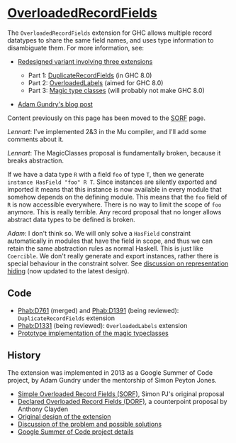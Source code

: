 # [OverloadedRecordFields](records/overloaded-record-fields)



The `OverloadedRecordFields` extension for GHC allows multiple record datatypes to share the same field names, and uses type information to disambiguate them. For more information, see:


- [Redesigned variant involving three extensions](records/overloaded-record-fields/redesign)

  - Part 1: [DuplicateRecordFields](records/overloaded-record-fields/duplicate-record-fields) (in GHC 8.0)
  - Part 2: [OverloadedLabels](records/overloaded-record-fields/overloaded-labels) (aimed for GHC 8.0)
  - Part 3: [Magic type classes](records/overloaded-record-fields/magic-classes) (will probably not make GHC 8.0)
- [
  Adam Gundry's blog post](http://www.well-typed.com/blog/2015/03/overloadedrecordfields-revived/)


Content previously on this page has been moved to the [SORF](records/overloaded-record-fields/sorf) page.



*Lennart*: I've implemented 2&3 in the Mu compiler, and I'll add some comments about it.



*Lennart*: The MagicClasses proposal is fundamentally broken, because it breaks abstraction.



If we have a data type `R` with a field `foo` of type `T`, then we generate `instance HasField "foo" R T`.
Since instances are silently exported and imported it means that this instance is now available in every module that somehow depends on the defining module.  This means that the `foo` field of `R` is now accessible everywhere.  There is no way to limit the scope of `foo` anymore.  This is really terrible.  Any record proposal that no longer allows abstract data types to be defined is broken.



*Adam*: I don't think so. We will only solve a `HasField` constraint automatically in modules that have the field in scope, and thus we can retain the same abstraction rules as normal Haskell. This is just like `Coercible`. We don't really generate and export instances, rather there is special behaviour in the constraint solver. See [discussion on representation hiding](records/overloaded-record-fields/magic-classes#representation-hiding) (now updated to the latest design).


## Code


- [ Phab:D761](https://phabricator.haskell.org/D761) (merged) and [
  Phab:D1391](https://phabricator.haskell.org/D1391) (being reviewed): `DuplicateRecordFields` extension
- [
  Phab:D1331](https://phabricator.haskell.org/D1331) (being reviewed): `OverloadedLabels` extension
- [
  Prototype implementation of the magic typeclasses](https://github.com/adamgundry/records-prototype)

## History



The extension was implemented in 2013 as a Google Summer of Code project, by Adam Gundry under the mentorship of Simon Peyton Jones.


- [Simple Overloaded Record Fields (SORF)](records/overloaded-record-fields/sorf), Simon PJ's original proposal
- [Declared Overloaded Record Fields (DORF)](records/declared-overloaded-record-fields), a counterpoint proposal by Anthony Clayden
- [Original design of the extension](records/overloaded-record-fields/design)
- [Discussion of the problem and possible solutions](records)
- [
  Google Summer of Code project details](http://www.google-melange.com/gsoc/project/google/gsoc2013/adamgundry/4766932662222848)
